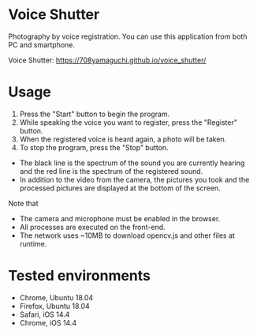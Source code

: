 Voice Shutter
=============

Photography by voice registration. You can use this application from both PC and smartphone.

Voice Shutter: https://708yamaguchi.github.io/voice_shutter/

# Usage
1. Press the "Start" button to begin the program.
2. While speaking the voice you want to register, press the "Register" button.
3. When the registered voice is heard again, a photo will be taken.
4. To stop the program, press the "Stop" button.

- The black line is the spectrum of the sound you are currently hearing and the red line is the spectrum of the registered sound.
- In addition to the video from the camera, the pictures you took and the processed pictures are displayed at the bottom of the screen.

Note that
- The camera and microphone must be enabled in the browser.
- All processes are executed on the front-end.
- The network uses ~10MB to download opencv.js and other files at runtime.

# Tested environments
- Chrome, Ubuntu 18.04
- Firefox, Ubuntu 18.04
- Safari, iOS 14.4
- Chrome, iOS 14.4
